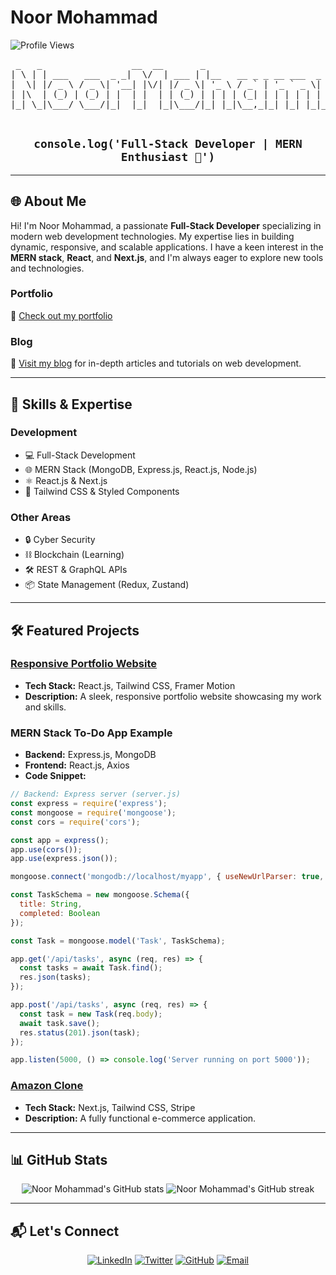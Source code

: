 # Noor Mohammad

![Profile Views](https://komarev.com/ghpvc/?username=noor-mohammad-2&label=Profile%20views&color=0e75b6&style=flat)

<div align="center">
  <pre class="ascii-art">
 _   _                 __  __       _                                   _ 
| \ | | ___   ___  _ _|  \/  | ___ | |__   __ _ _ __ ___  _ __ ___   __ _ __| |
|  \| |/ _ \ / _ \| '__| |\/| |/ _ \| '_ \ / _` | '_ ` _ \| '_ ` _ \ / _` / _` |
| |\  | (_) | (_) | |  | |  | | (_) | | | | (_| | | | | | | | | | | | (_| \__,_|
|_| \_|\___/ \___/|_|  |_|  |_|\___/|_| |_|\__,_|_| |_| |_|_| |_| |_|\__,_\__,_|
  </pre>

  <h2>
    <code>console.log('Full-Stack Developer | MERN Enthusiast 🚀')</code>
  </h2>
</div>

---

## 🌐 About Me

Hi! I'm Noor Mohammad, a passionate **Full-Stack Developer** specializing in modern web development technologies. My expertise lies in building dynamic, responsive, and scalable applications. I have a keen interest in the **MERN stack**, **React**, and **Next.js**, and I'm always eager to explore new tools and technologies.

### Portfolio
🔗 [Check out my portfolio](https://noormohammad.reactbd.com/)

### Blog
📘 [Visit my blog](https://blog.reactbd.com/) for in-depth articles and tutorials on web development.

---

## 🚀 Skills & Expertise

### Development
- 💻 Full-Stack Development
- 🌐 MERN Stack (MongoDB, Express.js, React.js, Node.js)
- ⚛️ React.js & Next.js
- 🎨 Tailwind CSS & Styled Components

### Other Areas
- 🔒 Cyber Security
- ⛓️ Blockchain (Learning)
- 🛠️ REST & GraphQL APIs
- 📦 State Management (Redux, Zustand)

---

## 🛠️ Featured Projects

### [Responsive Portfolio Website](https://portfolio2024.reactbd.com/)
- **Tech Stack:** React.js, Tailwind CSS, Framer Motion
- **Description:** A sleek, responsive portfolio website showcasing my work and skills.

### MERN Stack To-Do App Example
- **Backend:** Express.js, MongoDB
- **Frontend:** React.js, Axios
- **Code Snippet:**

```javascript
// Backend: Express server (server.js)
const express = require('express');
const mongoose = require('mongoose');
const cors = require('cors');

const app = express();
app.use(cors());
app.use(express.json());

mongoose.connect('mongodb://localhost/myapp', { useNewUrlParser: true, useUnifiedTopology: true });

const TaskSchema = new mongoose.Schema({
  title: String,
  completed: Boolean
});

const Task = mongoose.model('Task', TaskSchema);

app.get('/api/tasks', async (req, res) => {
  const tasks = await Task.find();
  res.json(tasks);
});

app.post('/api/tasks', async (req, res) => {
  const task = new Task(req.body);
  await task.save();
  res.status(201).json(task);
});

app.listen(5000, () => console.log('Server running on port 5000'));
```

### [Amazon Clone](https://buymeacoffee.com/shop)
- **Tech Stack:** Next.js, Tailwind CSS, Stripe
- **Description:** A fully functional e-commerce application.

---

## 📊 GitHub Stats

<div align="center">
  <img src="https://github-readme-stats.vercel.app/api?username=noor-mohammad-2&show_icons=true&theme=radical" alt="Noor Mohammad's GitHub stats" />
  <img src="https://github-readme-streak-stats.herokuapp.com/?user=noor-mohammad-2&theme=radical" alt="Noor Mohammad's GitHub streak" />
</div>

---

## 📬 Let's Connect

<div align="center">
  <a href="https://linkedin.com/in/noor-mohammad-ab2245216" target="_blank"><img src="https://img.shields.io/badge/LinkedIn-0077B5?style=for-the-badge&logo=linkedin&logoColor=white" alt="LinkedIn" /></a>
  <a href="https://twitter.com/noormohammad_me" target="_blank"><img src="https://img.shields.io/badge/Twitter-1DA1F2?style=for-the-badge&logo=twitter&logoColor=white" alt="Twitter" /></a>
  <a href="https://github.com/noor-mohammad-2" target="_blank"><img src="https://img.shields.io/badge/GitHub-100000?style=for-the-badge&logo=github&logoColor=white" alt="GitHub" /></a>
  <a href="mailto:noor.jsdivs@gmail.com"><img src="https://img.shields.io/badge/📧_Email-D14836?style=for-the-badge&logoColor=white" alt="Email" /></a>
</div>
